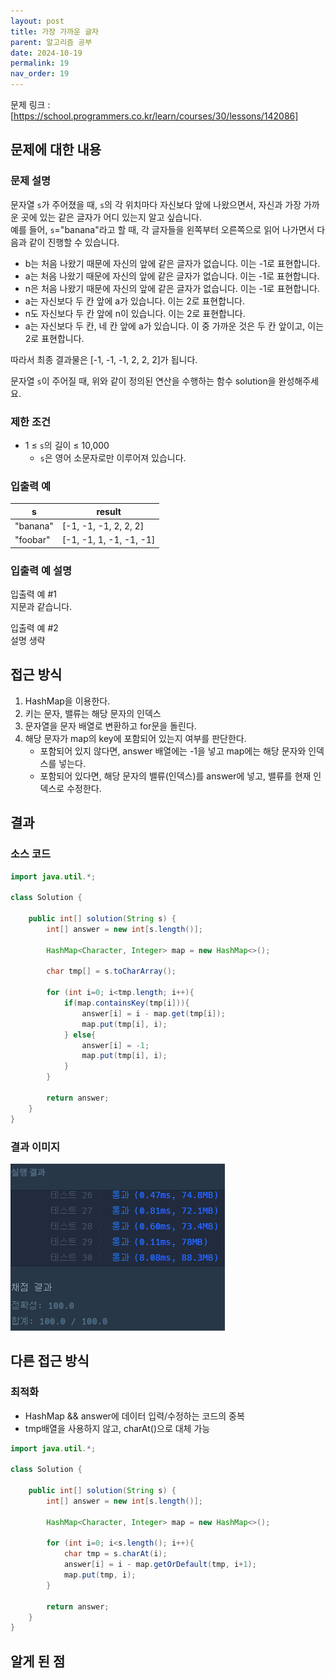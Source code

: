 ```yaml
---
layout: post
title: 가장 가까운 글자
parent: 알고리즘 공부
date: 2024-10-19
permalink: 19
nav_order: 19
---
```


문제 링크 : [https://school.programmers.co.kr/learn/courses/30/lessons/142086]

## 문제에 대한 내용

### 문제 설명

문자열 `s`가 주어졌을 때, `s`의 각 위치마다 자신보다 앞에 나왔으면서, 자신과 가장 가까운 곳에 있는 같은 글자가 어디 있는지 알고 싶습니다.  
예를 들어, `s`="banana"라고 할 때, 각 글자들을 왼쪽부터 오른쪽으로 읽어 나가면서 다음과 같이 진행할 수 있습니다.

- b는 처음 나왔기 때문에 자신의 앞에 같은 글자가 없습니다. 이는 -1로 표현합니다.
- a는 처음 나왔기 때문에 자신의 앞에 같은 글자가 없습니다. 이는 -1로 표현합니다.
- n은 처음 나왔기 때문에 자신의 앞에 같은 글자가 없습니다. 이는 -1로 표현합니다.
- a는 자신보다 두 칸 앞에 a가 있습니다. 이는 2로 표현합니다.
- n도 자신보다 두 칸 앞에 n이 있습니다. 이는 2로 표현합니다.
- a는 자신보다 두 칸, 네 칸 앞에 a가 있습니다. 이 중 가까운 것은 두 칸 앞이고, 이는 2로 표현합니다.

따라서 최종 결과물은 [-1, -1, -1, 2, 2, 2]가 됩니다.

문자열 `s`이 주어질 때, 위와 같이 정의된 연산을 수행하는 함수 solution을 완성해주세요.

### 제한 조건

- 1 ≤ `s`의 길이 ≤ 10,000
  - `s`은 영어 소문자로만 이루어져 있습니다.

### 입출력 예

| s        | result                  |
| -------- | ----------------------- |
| "banana" | [-1, -1, -1, 2, 2, 2]   |
| "foobar" | [-1, -1, 1, -1, -1, -1] |

### 입출력 예 설명

입출력 예 #1  
지문과 같습니다.

입출력 예 #2  
설명 생략

## 접근 방식

1. HashMap을 이용한다.
2. 키는 문자, 밸류는 해당 문자의 인덱스
3. 문자열을 문자 배열로 변환하고 for문을 돌린다.
4. 해당 문자가 map의 key에 포함되어 있는지 여부를 판단한다.
   - 포함되어 있지 않다면, answer 배열에는 -1을 넣고 map에는 해당 문자와 인덱스를 넣는다.
   - 포함되어 있다면, 해당 문자의 밸류(인덱스)를 answer에 넣고, 밸류를 현재 인덱스로 수정한다.

## 결과

### 소스 코드

```java
import java.util.*;

class Solution {

    public int[] solution(String s) {
        int[] answer = new int[s.length()];

        HashMap<Character, Integer> map = new HashMap<>();

        char tmp[] = s.toCharArray();

        for (int i=0; i<tmp.length; i++){
            if(map.containsKey(tmp[i])){
                answer[i] = i - map.get(tmp[i]);
                map.put(tmp[i], i);
            } else{
                answer[i] = -1;
                map.put(tmp[i], i);
            }
        }

        return answer;
    }
}
```

### 결과 이미지

![alt text](/공부/알고리즘-공부/image-28.png)

## 다른 접근 방식

### 최적화

- HashMap && answer에 데이터 입력/수정하는 코드의 중복
- tmp배열을 사용하지 않고, charAt()으로 대체 가능

```java
import java.util.*;

class Solution {

    public int[] solution(String s) {
        int[] answer = new int[s.length()];

        HashMap<Character, Integer> map = new HashMap<>();

        for (int i=0; i<s.length(); i++){
            char tmp = s.charAt(i);
            answer[i] = i - map.getOrDefault(tmp, i+1);
            map.put(tmp, i);
        }

        return answer;
    }
}
```

## 알게 된 점

[https://school.programmers.co.kr/learn/courses/30/lessons/142086]: https://school.programmers.co.kr/learn/courses/30/lessons/142086
